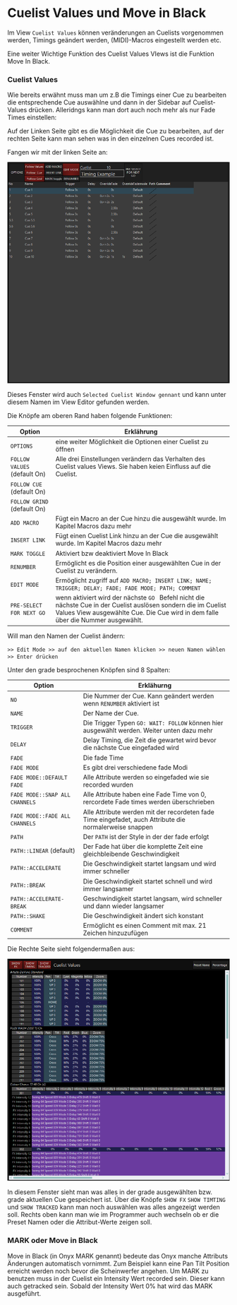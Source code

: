 # Cuelist Values und Move in Black

Im View `Cuelist Values` können veränderungen an Cuelists vorgenommen werden, Timings geändert werden, (MIDI)-Macros eingestellt werden etc. 

Eine weiter Wichtige Funktion des Cuelist Values VIews ist die Funktion Move In Black. 

### Cuelist Values

Wie bereits erwähnt muss man um z.B die Timings einer Cue zu bearbeiten die entsprechende Cue auswählne und dann in der Sidebar auf Cuelist-Values drücken. Alleridngs kann man dort auch noch mehr als nur Fade Times einstellen:

Auf der Linken Seite gibt es die Möglichkeit die Cue zu bearbeiten, auf der rechten Seite kann man sehen was in den einzelnen Cues recorded ist.

Fangen wir  mit der linken Seite an:

![CLL](Pics/12_CLValuesL.PNG)

Dieses Fenster wird auch `Selected Cuelist Window gennant` und kann unter diesem Namen im View Editor gefunden werden.

Die Knöpfe am oberen Rand haben folgende Funktionen:

| Option                        | Erklährung                                                   |
| ----------------------------- | ------------------------------------------------------------ |
| `OPTIONS`                     | eine weiter Möglichkeit die Optionen einer Cuelist zu öffnen |
| `FOLLOW VALUES ` (default On) | Alle drei Einstellungen verändern das Verhalten des Cuelist values Views. Sie haben keien Einfluss auf die Cuelist. |
| `FOLLOW CUE` (default On)     |                                                              |
| `FOLLOW GRIND` (default On)   |                                                              |
| `ADD MACRO`                   | Fügt ein Macro an der Cue hinzu die ausgewählt wurde. Im Kapitel Macros dazu mehr |
| `INSERT LINK`                 | Fügt einen Cuelist Link hinzu an der Cue die ausgewählt wurde. Im Kapitel Macros dazu mehr |
| `MARK TOGGLE`                 | Aktiviert bzw deaktiviert Move In Black                      |
| `RENUMBER`                    | Ermöglicht es die Position einer ausgewählten Cue in der Cuelist zu verändern. |
| `EDIT MODE`                   | Ermöglicht zugriff auf `ADD MACRO; INSERT LINK; NAME; TRIGGER; DELAY; FADE; FADE MODE; PATH; COMMENT` |
| `PRE-SELECT FOR NEXT GO`      | wenn aktiviert wird der nächste `GO ` Befehl nicht die nächste Cue in der Cuelist auslösen sondern die im Cuelist Values View ausgewählte Cue. Die Cue wird in dem falle über die Nummer ausgewählt. |

Will man den Namen der Cuelist ändern:

```
>> Edit Mode >> auf den aktuellen Namen klicken >> neuen Namen wählen >> Enter drücken
```

Unter den grade besprochenen Knöpfen sind 8 Spalten:

| Option                         | Erklähurng                                                   |
| ------------------------------ | ------------------------------------------------------------ |
| `NO`                           | Die Nummer der Cue. Kann geändert werden wenn `RENUMBER` aktiviert ist |
| `NAME`                         | Der Name der Cue.                                            |
| `TRIGGER`                      | Die Trigger Typen `GO: WAIT: FOLLOW` können hier ausgewählt werden. Weiter unten dazu mehr |
| `DELAY`                        | Delay Timing, die Zeit die gewartet wird bevor die nächste Cue eingefaded wird |
| `FADE`                         | Die fade Time                                                |
| `FADE MODE`                    | Es gibt drei verschiedene fade Modi                          |
| `FADE MODE::DEFAULT FADE`      | Alle Attribute werden so eingefaded wie sie recorded wurden  |
| `FADE MODE::SNAP ALL CHANNELS` | Alle Attribute haben eine Fade Time von 0, rercordete Fade times werden überschrieben |
| `FADE MODE::FADE ALL CHANNELS` | Alle Attribute werden mit der recordeten fade Time eingefadet, auch Attribute die normalerweise snappen |
| `PATH`                         | Der `PATH` ist der Style in der der fade erfolgt             |
| `PATH::LINEAR` (default)       | Der Fade hat über die komplette Zeit eine gleichbleibende Geschwindigkeit |
| `PATH::ACCELERATE`             | Die Geschwindigkeit startet langsam und wird immer schneller |
| `PATH::BREAK`                  | Die Geschwindigkeit startet schnell und wird immer langsamer |
| `PATH::ACCELERATE-BREAK`       | Geschwindigkeit startet langsam, wird schneller und dann wieder langsamer |
| `PATH::SHAKE`                  | Die Geschwindigkeit ändert sich konstant                     |
| `COMMENT`                      | Ermöglicht es einen Comment mit max. 21 Zeichen hinzuzufügen |



Die Rechte Seite sieht folgendermaßen aus:

![CLR](Pics/12_CLValuesR.PNG)

In diesem Fenster sieht man was alles in der grade ausgewählten bzw. grade aktuellen Cue gespeichert ist. Über die Knöpfe `SHOW FX` `SHOW TIMTING` und `SHOW TRACKED` kann man noch auswählen was alles angezeigt werden soll. Rechts oben kann man wie im Programmer auch wechseln ob er die Preset Namen oder die Attribut-Werte zeigen soll.

### MARK oder Move in Black

Move in Black (in Onyx MARK genannt) bedeute das Onyx manche Attributs Änderungen automatisch vornimmt. Zum Beispiel kann eine Pan Tilt Position erreicht werden noch bevor die Scheinwerfer angehen. Um MARK zu benutzen muss in der Cuelist ein Intensity Wert recorded sein. Dieser kann auch getracked sein. Sobald der Intensity Wert 0% hat wird das MARK ausgeführt.

